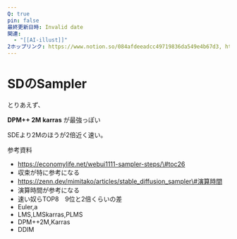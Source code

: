 ```yaml
---
Q: true
pin: false
最終更新日時: Invalid date
関連:
  - "[[AI-illust]]"
2ホップリンク: https://www.notion.so/084afdeeadcc49719836da549e4b67d3, https://www.notion.so/22c5ce1dcdb54d1f99002cd9b12f0981, https://www.notion.so/23460dc308524c65a821f3dec26f7288, https://www.notion.so/823c29ac172f464392d08b92f8f2ea5a, https://www.notion.so/986c0da8dcf34ecd8d71890775a9b390, https://www.notion.so/b06229c3f9f34ac8a8a13b419913e60a
---
```

# SDのSampler

とりあえず、

**DPM++ 2M karras** が最強っぽい

SDEより2Mのほうが2倍近く速い。

参考資料

- https://economylife.net/webui1111-sampler-steps/\#toc26  
- 収束が特に参考になる  
- https://zenn.dev/mimitako/articles/stable_diffusion_sampler\#演算時間  
- 演算時間が参考になる  
- 速い奴らTOP8　9位と2倍くらいの差  
- Euler,a  
- LMS,LMSkarras,PLMS  
- DPM++2M,Karras  
- DDIM